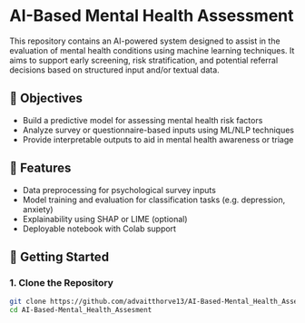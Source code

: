 # AI-Based Mental Health Assessment

This repository contains an AI-powered system designed to assist in the evaluation of mental health conditions using machine learning techniques. 
It aims to support early screening, risk stratification, and potential referral decisions based on structured input and/or textual data.



## 📌 Objectives

- Build a predictive model for assessing mental health risk factors
- Analyze survey or questionnaire-based inputs using ML/NLP techniques
- Provide interpretable outputs to aid in mental health awareness or triage



## 🧠 Features

- Data preprocessing for psychological survey inputs
- Model training and evaluation for classification tasks (e.g. depression, anxiety)
- Explainability using SHAP or LIME (optional)
- Deployable notebook with Colab support



## 🚀 Getting Started

### 1. Clone the Repository

```bash
git clone https://github.com/advaitthorve13/AI-Based-Mental_Health_Assesment.git
cd AI-Based-Mental_Health_Assesment

